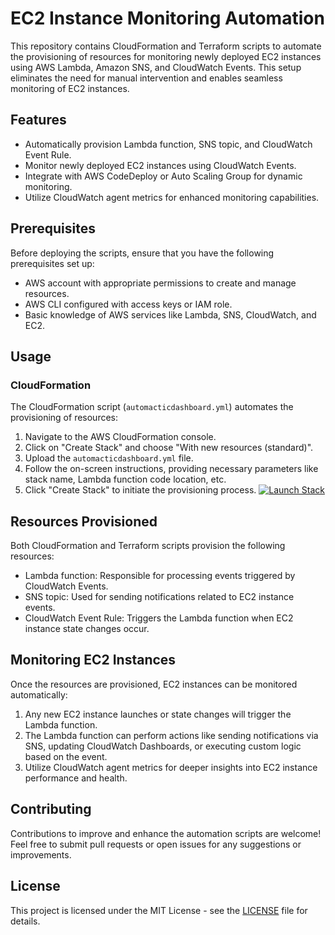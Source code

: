 # EC2 Instance Monitoring Automation

This repository contains CloudFormation and Terraform scripts to automate the provisioning of resources for monitoring newly deployed EC2 instances using AWS Lambda, Amazon SNS, and CloudWatch Events. This setup eliminates the need for manual intervention and enables seamless monitoring of EC2 instances.

## Features

- Automatically provision Lambda function, SNS topic, and CloudWatch Event Rule.
- Monitor newly deployed EC2 instances using CloudWatch Events.
- Integrate with AWS CodeDeploy or Auto Scaling Group for dynamic monitoring.
- Utilize CloudWatch agent metrics for enhanced monitoring capabilities.

## Prerequisites

Before deploying the scripts, ensure that you have the following prerequisites set up:

- AWS account with appropriate permissions to create and manage resources.
- AWS CLI configured with access keys or IAM role.
- Basic knowledge of AWS services like Lambda, SNS, CloudWatch, and EC2.

## Usage

### CloudFormation

The CloudFormation script (`automacticdashboard.yml`) automates the provisioning of resources:

1. Navigate to the AWS CloudFormation console.
2. Click on "Create Stack" and choose "With new resources (standard)".
3. Upload the `automacticdashboard.yml` file.
4. Follow the on-screen instructions, providing necessary parameters like stack name, Lambda function code location, etc.
5. Click "Create Stack" to initiate the provisioning process.
[![Launch Stack](https://raw.githubusercontent.com/vireshsolanki/aws_dashboard_automation/main/automacticdashboard.yml)](https://console.aws.amazon.com/cloudformation/home#/stacks/new?templateURL=https://raw.githubusercontent.com/vireshsolanki/aws_dashboard_automation/main/automacticdashboard.yml)



## Resources Provisioned

Both CloudFormation and Terraform scripts provision the following resources:

- Lambda function: Responsible for processing events triggered by CloudWatch Events.
- SNS topic: Used for sending notifications related to EC2 instance events.
- CloudWatch Event Rule: Triggers the Lambda function when EC2 instance state changes occur.

## Monitoring EC2 Instances

Once the resources are provisioned, EC2 instances can be monitored automatically:

1. Any new EC2 instance launches or state changes will trigger the Lambda function.
2. The Lambda function can perform actions like sending notifications via SNS, updating CloudWatch Dashboards, or executing custom logic based on the event.
3. Utilize CloudWatch agent metrics for deeper insights into EC2 instance performance and health.

## Contributing

Contributions to improve and enhance the automation scripts are welcome! Feel free to submit pull requests or open issues for any suggestions or improvements.

## License

This project is licensed under the MIT License - see the [LICENSE](LICENSE) file for details.

